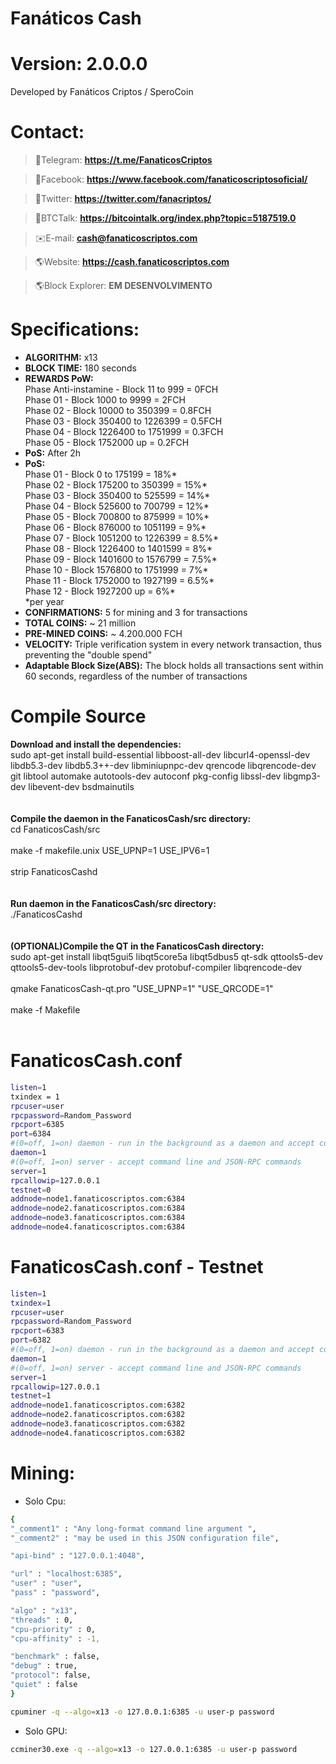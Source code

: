 # Fanáticos Cash
# Version: 2.0.0.0
Developed by Fanáticos Criptos / SperoCoin

# Contact:
> 💬Telegram:
**https://t.me/FanaticosCriptos**

> 💬Facebook:
**https://www.facebook.com/fanaticoscriptosoficial/**

> 💬Twitter:
**https://twitter.com/fanacriptos/**

> 💬BTCTalk:
**https://bitcointalk.org/index.php?topic=5187519.0**

> ✉️E-mail:
**cash@fanaticoscriptos.com**

> 🌎Website:
**https://cash.fanaticoscriptos.com**

> 🌎Block Explorer:
**EM DESENVOLVIMENTO**

# Specifications:
  - **ALGORITHM:** x13
  - **BLOCK TIME:** 180 seconds
  - **REWARDS PoW:**<br>
  Phase Anti-instamine - Block 11 to 999 = 0FCH <br>
  Phase 01 - Block 1000 to 9999 = 2FCH <br>
  Phase 02 - Block 10000 to 350399 = 0.8FCH <br>
  Phase 03 - Block 350400 to 1226399 = 0.5FCH <br>
  Phase 04 - Block 1226400 to 1751999 = 0.3FCH <br>
  Phase 05 - Block 1752000 up = 0.2FCH <br>
  - **PoS:** After 2h
  - **PoS:**<br>
  Phase 01 - Block 0 to 175199 = 18%* <br>
  Phase 02 - Block 175200 to 350399 = 15%* <br>
  Phase 03 - Block 350400 to 525599 = 14%* <br>
  Phase 04 - Block 525600 to 700799 = 12%* <br>
  Phase 05 - Block 700800 to 875999 = 10%* <br>
  Phase 06 - Block 876000 to 1051199 = 9%* <br>
  Phase 07 - Block 1051200 to 1226399 = 8.5%* <br>
  Phase 08 - Block 1226400 to 1401599 = 8%* <br>
  Phase 09 - Block 1401600 to 1576799 = 7.5%* <br>
  Phase 10 - Block 1576800 to 1751999 = 7%* <br>
  Phase 11 - Block 1752000 to 1927199 = 6.5%* <br>
  Phase 12 - Block 1927200 up = 6%* <br>
  *per year
  - **CONFIRMATIONS:** 5 for mining and 3 for transactions
  - **TOTAL COINS:** ~ 21 million
  - **PRE-MINED COINS:** ~ 4.200.000 FCH
  - **VELOCITY:** Triple verification system in every network transaction, thus preventing the "double spend"
  - **Adaptable Block Size(ABS):** The block holds all transactions sent within 60 seconds, regardless of the number of transactions

# Compile Source<br>
**Download and install the dependencies:**<br>
sudo apt-get install build-essential libboost-all-dev libcurl4-openssl-dev libdb5.3-dev libdb5.3++-dev libminiupnpc-dev qrencode libqrencode-dev git libtool automake autotools-dev autoconf pkg-config libssl-dev libgmp3-dev libevent-dev bsdmainutils
<br><br><br>
**Compile the daemon in the FanaticosCash/src directory:**<br>
cd FanaticosCash/src<br><br>
make -f makefile.unix USE_UPNP=1 USE_IPV6=1<br><br>
strip FanaticosCashd<br>
<br><br>
**Run daemon in the FanaticosCash/src directory:**<br>
./FanaticosCashd<br><br>
<br>
**(OPTIONAL)Compile the QT in the FanaticosCash directory:**<br>
sudo apt-get install libqt5gui5 libqt5core5a libqt5dbus5 qt-sdk qttools5-dev qttools5-dev-tools libprotobuf-dev protobuf-compiler libqrencode-dev<br><br>
qmake FanaticosCash-qt.pro "USE_UPNP=1" "USE_QRCODE=1"<br><br>
make -f Makefile<br><br>

# FanaticosCash.conf
```sh
listen=1
txindex = 1
rpcuser=user
rpcpassword=Random_Password
rpcport=6385
port=6384
#(0=off, 1=on) daemon - run in the background as a daemon and accept commands
daemon=1
#(0=off, 1=on) server - accept command line and JSON-RPC commands
server=1
rpcallowip=127.0.0.1
testnet=0
addnode=node1.fanaticoscriptos.com:6384
addnode=node2.fanaticoscriptos.com:6384
addnode=node3.fanaticoscriptos.com:6384
addnode=node4.fanaticoscriptos.com:6384
```

# FanaticosCash.conf - Testnet
```sh
listen=1
txindex=1
rpcuser=user
rpcpassword=Random_Password
rpcport=6383
port=6382
#(0=off, 1=on) daemon - run in the background as a daemon and accept commands
daemon=1
#(0=off, 1=on) server - accept command line and JSON-RPC commands
server=1
rpcallowip=127.0.0.1
testnet=1
addnode=node1.fanaticoscriptos.com:6382
addnode=node2.fanaticoscriptos.com:6382
addnode=node3.fanaticoscriptos.com:6382
addnode=node4.fanaticoscriptos.com:6382
```

#  Mining:
- Solo Cpu:
```sh
{
"_comment1" : "Any long-format command line argument ",
"_comment2" : "may be used in this JSON configuration file",

"api-bind" : "127.0.0.1:4048",

"url" : "localhost:6385",
"user" : "user",
"pass" : "password",

"algo" : "x13",
"threads" : 0,
"cpu-priority" : 0,
"cpu-affinity" : -1,

"benchmark" : false,
"debug" : true,
"protocol": false,
"quiet" : false
}
```

```sh
cpuminer -q --algo=x13 -o 127.0.0.1:6385 -u user-p password
```

- Solo GPU:
```sh
ccminer30.exe -q --algo=x13 -o 127.0.0.1:6385 -u user-p password
```
